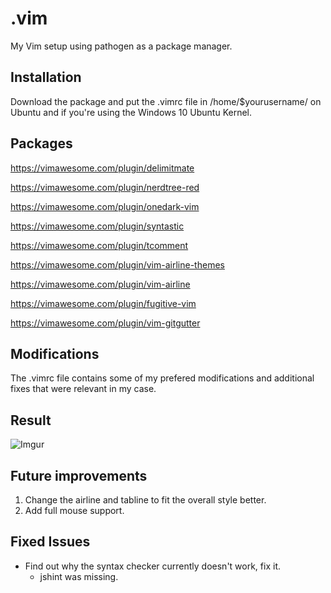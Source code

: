 # .vim
My Vim setup using pathogen as a package manager.

## Installation
Download the package and put the .vimrc file in /home/$yourusername/ on Ubuntu and if you're using the Windows 10 Ubuntu Kernel.

## Packages
https://vimawesome.com/plugin/delimitmate

https://vimawesome.com/plugin/nerdtree-red

https://vimawesome.com/plugin/onedark-vim

https://vimawesome.com/plugin/syntastic

https://vimawesome.com/plugin/tcomment

https://vimawesome.com/plugin/vim-airline-themes

https://vimawesome.com/plugin/vim-airline

https://vimawesome.com/plugin/fugitive-vim

https://vimawesome.com/plugin/vim-gitgutter

## Modifications
The .vimrc file contains some of my prefered modifications and additional fixes that were relevant in my case.

## Result
![Imgur](https://i.imgur.com/Qv5VYnU.png)

## Future improvements
1. Change the airline and tabline to fit the overall style better.
2. Add full mouse support.

## Fixed Issues
- Find out why the syntax checker currently doesn't work, fix it.
    - jshint was missing.

